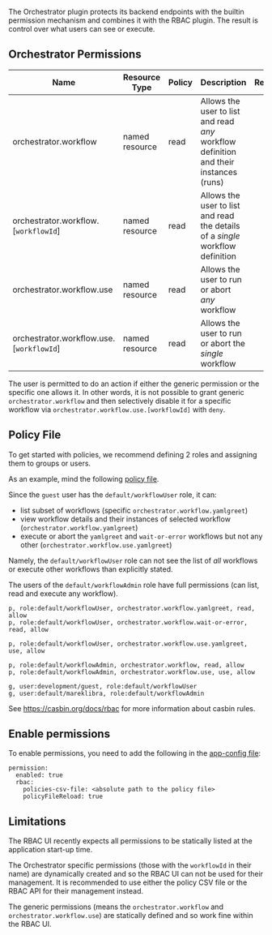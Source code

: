 The Orchestrator plugin protects its backend endpoints with the builtin permission mechanism and combines it with
the RBAC plugin. The result is control over what users can see or execute.

## Orchestrator Permissions

| Name                                     | Resource Type  | Policy | Description                                                                           | Requirements |
| ---------------------------------------- | -------------- | ------ | ------------------------------------------------------------------------------------- | ------------ |
| orchestrator.workflow                    | named resource | read   | Allows the user to list and read _any_ workflow definition and their instances (runs) |              |
| orchestrator.workflow.[`workflowId`]     | named resource | read   | Allows the user to list and read the details of a _single_ workflow definition        |              |
| orchestrator.workflow.use                | named resource | read   | Allows the user to run or abort _any_ workflow                                        |              |
| orchestrator.workflow.use.[`workflowId`] | named resource | read   | Allows the user to run or abort the _single_ workflow                                 |              |

The user is permitted to do an action if either the generic permission or the specific one allows it.
In other words, it is not possible to grant generic `orchestrator.workflow` and then selectively disable it for a specific workflow via `orchestrator.workflow.use.[workflowId]` with `deny`.

## Policy File

To get started with policies, we recommend defining 2 roles and assigning them to groups or users.

As an example, mind the following [policy file](./rbac-policy.csv).

Since the `guest` user has the `default/workflowUser` role, it can:

- list subset of workflows (specific `orchestrator.workflow.yamlgreet`)
- view workflow details and their instances of selected workflow (`orchestrator.workflow.yamlgreet`)
- execute or abort the `yamlgreet` and `wait-or-error` workflows but not any other (`orchestrator.workflow.use.yamlgreet`)

Namely, the `default/workflowUser` role can not see the list of _all_ workflows or execute other workflows than explicitly stated.

The users of the `default/workflowAdmin` role have full permissions (can list, read and execute any workflow).

```csv
p, role:default/workflowUser, orchestrator.workflow.yamlgreet, read, allow
p, role:default/workflowUser, orchestrator.workflow.wait-or-error, read, allow

p, role:default/workflowUser, orchestrator.workflow.use.yamlgreet, use, allow

p, role:default/workflowAdmin, orchestrator.workflow, read, allow
p, role:default/workflowAdmin, orchestrator.workflow.use, use, allow

g, user:development/guest, role:default/workflowUser
g, user:default/mareklibra, role:default/workflowAdmin
```

See https://casbin.org/docs/rbac for more information about casbin rules.

## Enable permissions

To enable permissions, you need to add the following in the [app-config file](../app-config.yaml):

```
permission:
  enabled: true
  rbac:
    policies-csv-file: <absolute path to the policy file>
    policyFileReload: true
```

## Limitations

The RBAC UI recently expects all permissions to be statically listed at the application start-up time.

The Orchestrator specific permissions (those with the `workflowId` in their name) are dynamically created and so the RBAC UI can not be used for their management.
It is recommended to use either the policy CSV file or the RBAC API for their management instead.

The generic permissions (means the `orchestrator.workflow` and `orchestrator.workflow.use`) are statically defined and so work fine within the RBAC UI.
